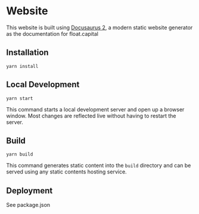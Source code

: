 # Website

This website is built using [Docusaurus 2](https://v2.docusaurus.io/), a modern static website generator as the documentation for float.capital

## Installation

```console
yarn install
```

## Local Development

```console
yarn start
```

This command starts a local development server and open up a browser window. Most changes are reflected live without having to restart the server.

## Build

```console
yarn build
```

This command generates static content into the `build` directory and can be served using any static contents hosting service.

## Deployment

See package.json
